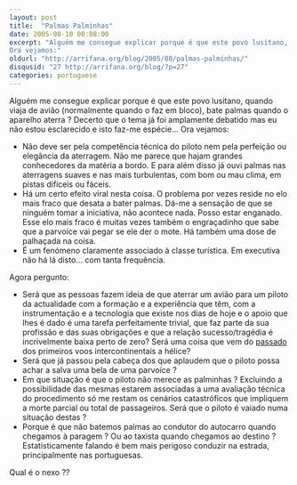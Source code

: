 ```yaml
---
layout: post
title:  "Palmas Palminhas"
date: 2005-08-10 00:08:00
excerpt: "Alguém me consegue explicar porque é que este povo lusitano, quando viaja de avião (normalmente quando o faz em bloco), bate palmas quando o aparelho aterra ? Decerto que o tema já foi amplamente debatido mas eu não estou esclarecido e isto faz-me espécie…
Ora vejamos:"
oldurl: "http://arrifana.org/blog/2005/08/palmas-palminhas/"
disqusid: "27 http://arrifana.org/blog/?p=27"
categories: portuguese
---
```


Alguém me consegue explicar porque é que este povo lusitano, quando viaja de avião (normalmente quando o faz em bloco), bate palmas quando o aparelho aterra ? Decerto que o tema já foi amplamente debatido mas eu não estou esclarecido e isto faz-me espécie…
Ora vejamos:

- Não deve ser pela competência técnica do piloto nem pela perfeição ou elegância da aterragem. Não me parece que hajam grandes conhecedores da matéria a bordo. E para além disso já ouvi palmas nas aterragens suaves e nas mais turbulentas, com bom ou mau clima, em pistas difíceis ou fáceis.
- Há um certo efeito viral nesta coisa. O problema por vezes reside no elo mais fraco que desata a bater palmas. Dá-me a sensação de que se ninguém tomar a iniciativa, não acontece nada. Posso estar enganado. Esse elo mais fraco é muitas vezes também o engraçadinho que sabe que a parvoíce vai pegar se ele der o mote. Há também uma dose de palhaçada na coisa.
- É um fenómeno claramente associado à classe turística. Em executiva não há lá disto… com tanta frequência.

Agora pergunto:

- Será que as pessoas fazem ideia de que aterrar um avião para um piloto da actualidade com a formação e a experiência que têm, com a instrumentação e a tecnologia que existe nos dias de hoje e o apoio que lhes é dado é uma tarefa perfeitamente trivial, que faz parte da sua profissão e das suas obrigações e que a relação  sucesso/tragédia é incrivelmente baixa perto de zero? Será uma coisa que vem do [passado][1] dos primeiros voos intercontinentais a hélice?
- Será que já passou pela cabeça dos que aplaudem que o piloto possa achar a salva uma bela de uma parvoíce ?
- Em que situação é que o piloto não merece as palminhas ? Excluindo a possibilidade das mesmas estarem associadas a uma avaliação técnica do procedimento só me restam os cenários catastróficos que impliquem a morte parcial ou total de passageiros. Será que o piloto é vaiado numa situação destas ?
- Porque é que não batemos palmas ao condutor do autocarro quando chegamos à paragem ? Ou ao taxista quando chegamos ao destino ? Estatisticamente falando é bem mais perigoso conduzir na estrada, principalmente nas portuguesas.

Qual é o nexo ??

[1]: http://pt.wikipedia.org/wiki/Hist%C3%B3ria_da_avia%C3%A7%C3%A3o
